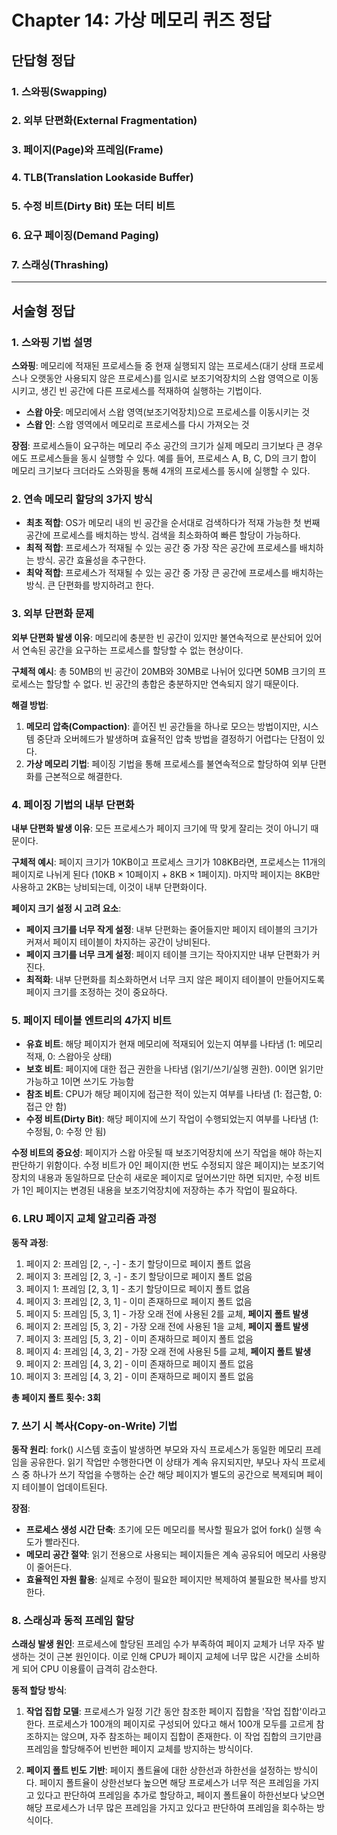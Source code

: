 # Chapter 14: 가상 메모리 퀴즈 정답

## 단답형 정답

### 1. **스와핑(Swapping)**

### 2. **외부 단편화(External Fragmentation)**

### 3. **페이지(Page)와 프레임(Frame)**

### 4. **TLB(Translation Lookaside Buffer)**

### 5. **수정 비트(Dirty Bit) 또는 더티 비트**

### 6. **요구 페이징(Demand Paging)**

### 7. **스래싱(Thrashing)**

---

## 서술형 정답

### 1. 스와핑 기법 설명

**스와핑**: 메모리에 적재된 프로세스들 중 현재 실행되지 않는 프로세스(대기 상태 프로세스나 오랫동안 사용되지 않은 프로세스)를 임시로 보조기억장치의 스왑 영역으로 이동시키고, 생긴 빈 공간에 다른 프로세스를 적재하여 실행하는 기법이다.

- **스왑 아웃**: 메모리에서 스왑 영역(보조기억장치)으로 프로세스를 이동시키는 것
- **스왑 인**: 스왑 영역에서 메모리로 프로세스를 다시 가져오는 것

**장점**: 프로세스들이 요구하는 메모리 주소 공간의 크기가 실제 메모리 크기보다 큰 경우에도 프로세스들을 동시 실행할 수 있다. 예를 들어, 프로세스 A, B, C, D의 크기 합이 메모리 크기보다 크더라도 스와핑을 통해 4개의 프로세스를 동시에 실행할 수 있다.

### 2. 연속 메모리 할당의 3가지 방식

- **최초 적합**: OS가 메모리 내의 빈 공간을 순서대로 검색하다가 적재 가능한 첫 번째 공간에 프로세스를 배치하는 방식. 검색을 최소화하여 빠른 할당이 가능하다.
- **최적 적합**: 프로세스가 적재될 수 있는 공간 중 가장 작은 공간에 프로세스를 배치하는 방식. 공간 효율성을 추구한다.
- **최악 적합**: 프로세스가 적재될 수 있는 공간 중 가장 큰 공간에 프로세스를 배치하는 방식. 큰 단편화를 방지하려고 한다.

### 3. 외부 단편화 문제

**외부 단편화 발생 이유**: 메모리에 충분한 빈 공간이 있지만 불연속적으로 분산되어 있어서 연속된 공간을 요구하는 프로세스를 할당할 수 없는 현상이다.

**구체적 예시**: 총 50MB의 빈 공간이 20MB와 30MB로 나뉘어 있다면 50MB 크기의 프로세스는 할당할 수 없다. 빈 공간의 총합은 충분하지만 연속되지 않기 때문이다.

**해결 방법**:

1. **메모리 압축(Compaction)**: 흩어진 빈 공간들을 하나로 모으는 방법이지만, 시스템 중단과 오버헤드가 발생하며 효율적인 압축 방법을 결정하기 어렵다는 단점이 있다.
2. **가상 메모리 기법**: 페이징 기법을 통해 프로세스를 불연속적으로 할당하여 외부 단편화를 근본적으로 해결한다.

### 4. 페이징 기법의 내부 단편화

**내부 단편화 발생 이유**: 모든 프로세스가 페이지 크기에 딱 맞게 잘리는 것이 아니기 때문이다.

**구체적 예시**: 페이지 크기가 10KB이고 프로세스 크기가 108KB라면, 프로세스는 11개의 페이지로 나뉘게 된다 (10KB × 10페이지 + 8KB × 1페이지). 마지막 페이지는 8KB만 사용하고 2KB는 낭비되는데, 이것이 내부 단편화이다.

**페이지 크기 설정 시 고려 요소**:

- **페이지 크기를 너무 작게 설정**: 내부 단편화는 줄어들지만 페이지 테이블의 크기가 커져서 페이지 테이블이 차지하는 공간이 낭비된다.
- **페이지 크기를 너무 크게 설정**: 페이지 테이블 크기는 작아지지만 내부 단편화가 커진다.
- **최적화**: 내부 단편화를 최소화하면서 너무 크지 않은 페이지 테이블이 만들어지도록 페이지 크기를 조정하는 것이 중요하다.

### 5. 페이지 테이블 엔트리의 4가지 비트

- **유효 비트**: 해당 페이지가 현재 메모리에 적재되어 있는지 여부를 나타냄 (1: 메모리 적재, 0: 스왑아웃 상태)
- **보호 비트**: 페이지에 대한 접근 권한을 나타냄 (읽기/쓰기/실행 권한). 0이면 읽기만 가능하고 1이면 쓰기도 가능함
- **참조 비트**: CPU가 해당 페이지에 접근한 적이 있는지 여부를 나타냄 (1: 접근함, 0: 접근 안 함)
- **수정 비트(Dirty Bit)**: 해당 페이지에 쓰기 작업이 수행되었는지 여부를 나타냄 (1: 수정됨, 0: 수정 안 됨)

**수정 비트의 중요성**: 페이지가 스왑 아웃될 때 보조기억장치에 쓰기 작업을 해야 하는지 판단하기 위함이다. 수정 비트가 0인 페이지(한 번도 수정되지 않은 페이지)는 보조기억장치의 내용과 동일하므로 단순히 새로운 페이지로 덮어쓰기만 하면 되지만, 수정 비트가 1인 페이지는 변경된 내용을 보조기억장치에 저장하는 추가 작업이 필요하다.

### 6. LRU 페이지 교체 알고리즘 과정

**동작 과정**:

1. 페이지 2: 프레임 [2, -, -] - 초기 할당이므로 페이지 폴트 없음
2. 페이지 3: 프레임 [2, 3, -] - 초기 할당이므로 페이지 폴트 없음
3. 페이지 1: 프레임 [2, 3, 1] - 초기 할당이므로 페이지 폴트 없음
4. 페이지 3: 프레임 [2, 3, 1] - 이미 존재하므로 페이지 폴트 없음
5. 페이지 5: 프레임 [5, 3, 1] - 가장 오래 전에 사용된 2를 교체, **페이지 폴트 발생**
6. 페이지 2: 프레임 [5, 3, 2] - 가장 오래 전에 사용된 1을 교체, **페이지 폴트 발생**
7. 페이지 3: 프레임 [5, 3, 2] - 이미 존재하므로 페이지 폴트 없음
8. 페이지 4: 프레임 [4, 3, 2] - 가장 오래 전에 사용된 5를 교체, **페이지 폴트 발생**
9. 페이지 2: 프레임 [4, 3, 2] - 이미 존재하므로 페이지 폴트 없음
10. 페이지 3: 프레임 [4, 3, 2] - 이미 존재하므로 페이지 폴트 없음

**총 페이지 폴트 횟수: 3회**

### 7. 쓰기 시 복사(Copy-on-Write) 기법

**동작 원리**: fork() 시스템 호출이 발생하면 부모와 자식 프로세스가 동일한 메모리 프레임을 공유한다. 읽기 작업만 수행한다면 이 상태가 계속 유지되지만, 부모나 자식 프로세스 중 하나가 쓰기 작업을 수행하는 순간 해당 페이지가 별도의 공간으로 복제되며 페이지 테이블이 업데이트된다.

**장점**:

- **프로세스 생성 시간 단축**: 초기에 모든 메모리를 복사할 필요가 없어 fork() 실행 속도가 빨라진다.
- **메모리 공간 절약**: 읽기 전용으로 사용되는 페이지들은 계속 공유되어 메모리 사용량이 줄어든다.
- **효율적인 자원 활용**: 실제로 수정이 필요한 페이지만 복제하여 불필요한 복사를 방지한다.

### 8. 스래싱과 동적 프레임 할당

**스래싱 발생 원인**: 프로세스에 할당된 프레임 수가 부족하여 페이지 교체가 너무 자주 발생하는 것이 근본 원인이다. 이로 인해 CPU가 페이지 교체에 너무 많은 시간을 소비하게 되어 CPU 이용률이 급격히 감소한다.

**동적 할당 방식**:

1. **작업 집합 모델**: 프로세스가 일정 기간 동안 참조한 페이지 집합을 '작업 집합'이라고 한다. 프로세스가 100개의 페이지로 구성되어 있다고 해서 100개 모두를 고르게 참조하지는 않으며, 자주 참조하는 페이지 집합이 존재한다. 이 작업 집합의 크기만큼 프레임을 할당해주어 빈번한 페이지 교체를 방지하는 방식이다.

2. **페이지 폴트 빈도 기반**: 페이지 폴트율에 대한 상한선과 하한선을 설정하는 방식이다. 페이지 폴트율이 상한선보다 높으면 해당 프로세스가 너무 적은 프레임을 가지고 있다고 판단하여 프레임을 추가로 할당하고, 페이지 폴트율이 하한선보다 낮으면 해당 프로세스가 너무 많은 프레임을 가지고 있다고 판단하여 프레임을 회수하는 방식이다.
